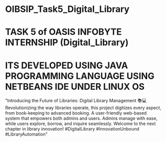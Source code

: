 # OIBSIP_Task5_Digital_Library
# TASK 5 of OASIS INFOBYTE INTERNSHIP (Digital_Library)
# ITS DEVELOPED USING JAVA PROGRAMMING LANGUAGE USING NETBEANS IDE UNDER LINUX OS


"Introducing the Future of Libraries: Digital Library Management 📚💻 Revolutionizing the way libraries operate, 
this project digitizes every aspect, from book-keeping to advanced booking. A user-friendly web-based system that empowers both admins and users. 
Admins manage with ease, while users explore, borrow, and inquire seamlessly. 
Welcome to the next chapter in library innovation! #DigitalLibrary #InnovationUnbound #LibraryAutomation"
